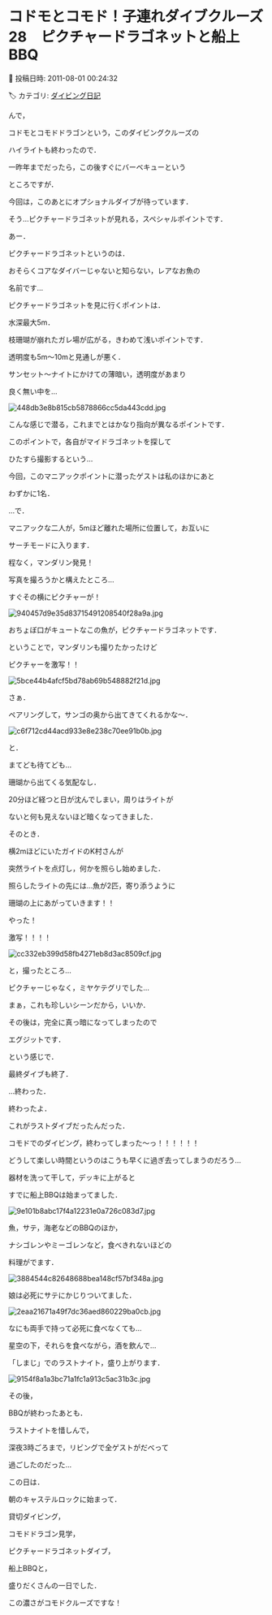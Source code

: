 # コドモとコモド！子連れダイブクルーズ28　ピクチャードラゴネットと船上BBQ

📅 投稿日時: 2011-08-01 00:24:32

🏷️ カテゴリ: [ダイビング日記](ce3a7a8d424d112fce83ee85c81a0e344.md)

んで，


コドモとコモドドラゴンという，このダイビングクルーズの


ハイライトも終わったので．


一昨年までだったら，この後すぐにバーベキューという


ところですが．





今回は，このあとにオプショナルダイブが待っています．


そう…ピクチャードラゴネットが見れる，スペシャルポイントです．


あー．


ピクチャードラゴネットというのは．


おそらくコアなダイバーじゃないと知らない，レアなお魚の


名前です…





ピクチャードラゴネットを見に行くポイントは．


水深最大5m．


枝珊瑚が崩れたガレ場が広がる，きわめて浅いポイントです．


透明度も5m～10mと見通しが悪く．


サンセット～ナイトにかけての薄暗い，透明度があまり


良く無い中を…




![448db3e8b815cb5878866cc5da443cdd.jpg](images/448db3e8b815cb5878866cc5da443cdd.jpg)




こんな感じで潜る，これまでとはかなり指向が異なるポイントです．





このポイントで，各自がマイドラゴネットを探して


ひたすら撮影するという…


今回，このマニアックポイントに潜ったゲストは私のほかにあと


わずかに1名．





…で．


マニアックな二人が，5mほど離れた場所に位置して，お互いに


サーチモードに入ります．


程なく，マンダリン発見！


写真を撮ろうかと構えたところ…


すぐその横にピクチャーが！




![940457d9e35d83715491208540f28a9a.jpg](images/940457d9e35d83715491208540f28a9a.jpg)




おちょぼ口がキュートなこの魚が，ピクチャードラゴネットです．





ということで，マンダリンも撮りたかったけど


ピクチャーを激写！！




![5bce44b4afcf5bd78ab69b548882f21d.jpg](images/5bce44b4afcf5bd78ab69b548882f21d.jpg)







さぁ．


ペアリングして，サンゴの奥から出てきてくれるかな～．




![c6f712cd44acd933e8e238c70ee91b0b.jpg](images/c6f712cd44acd933e8e238c70ee91b0b.jpg)




と．


まてども待てども…


珊瑚から出てくる気配なし．





20分ほど経つと日が沈んでしまい，周りはライトが


ないと何も見えないほど暗くなってきました．





そのとき．


横2mほどにいたガイドのK村さんが


突然ライトを点灯し，何かを照らし始めました．


照らしたライトの先には…魚が2匹，寄り添うように


珊瑚の上にあがっていきます！！





やった！


激写！！！！




![cc332eb399d58fb4271eb8d3ac8509cf.jpg](images/cc332eb399d58fb4271eb8d3ac8509cf.jpg)




と，撮ったところ…


ピクチャーじゃなく，ミヤケテグリでした…


まぁ，これも珍しいシーンだから，いいか．





その後は，完全に真っ暗になってしまったので


エグジットです．





という感じで．


最終ダイブも終了．


…終わった．


終わったよ．


これがラストダイブだったんだった．


コモドでのダイビング，終わってしまった～っ！！！！！！


どうして楽しい時間というのはこうも早くに過ぎ去ってしまうのだろう…





器材を洗って干して，デッキに上がると


すでに船上BBQは始まってました．




![9e101b8abc17f4a12231e0a726c083d7.jpg](images/9e101b8abc17f4a12231e0a726c083d7.jpg)




魚，サテ，海老などのBBQのほか，


ナシゴレンやミーゴレンなど，食べきれないほどの


料理がでます．




![3884544c82648688bea148cf57bf348a.jpg](images/3884544c82648688bea148cf57bf348a.jpg)







娘は必死にサテにかじりついてました．




![2eaa21671a49f7dc36aed860229ba0cb.jpg](images/2eaa21671a49f7dc36aed860229ba0cb.jpg)




なにも両手で持って必死に食べなくても…





星空の下，それらを食べながら，酒を飲んで…


「しまじ」でのラストナイト，盛り上がります．




![9154f8a1a3bc71a1fc1a913c5ac31b3c.jpg](images/9154f8a1a3bc71a1fc1a913c5ac31b3c.jpg)







その後，


BBQが終わったあとも．


ラストナイトを惜しんで，


深夜3時ごろまで，リビングで全ゲストがだべって


過ごしたのだった…





この日は．


朝のキャステルロックに始まって．


貸切ダイビング，


コモドドラゴン見学，


ピクチャードラゴネットダイブ，


船上BBQと，


盛りだくさんの一日でした．


この濃さがコモドクルーズですな！
